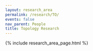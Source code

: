 ```yaml
---
layout: research_area
permalink: /research/TO/
events: false
nav_parent: People
title: Topology Research
---
```


{% include research_area_page.html %}
